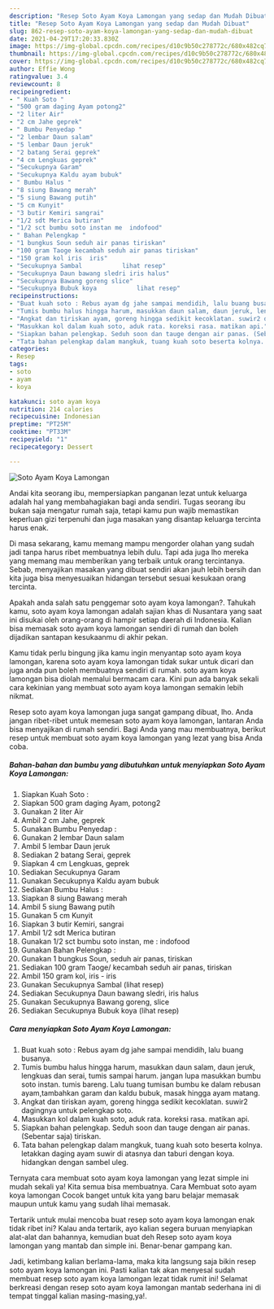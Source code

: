 ```yaml
---
description: "Resep Soto Ayam Koya Lamongan yang sedap dan Mudah Dibuat"
title: "Resep Soto Ayam Koya Lamongan yang sedap dan Mudah Dibuat"
slug: 862-resep-soto-ayam-koya-lamongan-yang-sedap-dan-mudah-dibuat
date: 2021-04-29T17:20:33.830Z
image: https://img-global.cpcdn.com/recipes/d10c9b50c278772c/680x482cq70/soto-ayam-koya-lamongan-foto-resep-utama.jpg
thumbnail: https://img-global.cpcdn.com/recipes/d10c9b50c278772c/680x482cq70/soto-ayam-koya-lamongan-foto-resep-utama.jpg
cover: https://img-global.cpcdn.com/recipes/d10c9b50c278772c/680x482cq70/soto-ayam-koya-lamongan-foto-resep-utama.jpg
author: Effie Wong
ratingvalue: 3.4
reviewcount: 8
recipeingredient:
- " Kuah Soto "
- "500 gram daging Ayam potong2"
- "2 liter Air"
- "2 cm Jahe geprek"
- " Bumbu Penyedap "
- "2 lembar Daun salam"
- "5 lembar Daun jeruk"
- "2 batang Serai geprek"
- "4 cm Lengkuas geprek"
- "Secukupnya Garam"
- "Secukupnya Kaldu ayam bubuk"
- " Bumbu Halus "
- "8 siung Bawang merah"
- "5 siung Bawang putih"
- "5 cm Kunyit"
- "3 butir Kemiri sangrai"
- "1/2 sdt Merica butiran"
- "1/2 sct bumbu soto instan me  indofood"
- " Bahan Pelengkap "
- "1 bungkus Soun seduh air panas tiriskan"
- "100 gram Taoge kecambah seduh air panas tiriskan"
- "150 gram kol iris  iris"
- "Secukupnya Sambal           lihat resep"
- "Secukupnya Daun bawang sledri iris halus"
- "Secukupnya Bawang goreng slice"
- "Secukupnya Bubuk koya           lihat resep"
recipeinstructions:
- "Buat kuah soto : Rebus ayam dg jahe sampai mendidih, lalu buang busanya."
- "Tumis bumbu halus hingga harum, masukkan daun salam, daun jeruk, lengkuas dan serai, tumis sampai harum. jangan lupa masukkan bumbu soto instan. tumis bareng. Lalu tuang tumisan bumbu ke dalam rebusan ayam,tambahkan garam dan kaldu bubuk, masak hingga ayam matang."
- "Angkat dan tiriskan ayam, goreng hingga sedikit kecoklatan. suwir2 dagingnya untuk pelengkap soto."
- "Masukkan kol dalam kuah soto, aduk rata. koreksi rasa. matikan api."
- "Siapkan bahan pelengkap. Seduh soon dan tauge dengan air panas. (Sebentar saja) tiriskan."
- "Tata bahan pelengkap dalam mangkuk, tuang kuah soto beserta kolnya. letakkan daging ayam suwir di atasnya dan taburi dengan koya. hidangkan dengan sambel uleg."
categories:
- Resep
tags:
- soto
- ayam
- koya

katakunci: soto ayam koya 
nutrition: 214 calories
recipecuisine: Indonesian
preptime: "PT25M"
cooktime: "PT33M"
recipeyield: "1"
recipecategory: Dessert

---
```



![Soto Ayam Koya Lamongan](https://img-global.cpcdn.com/recipes/d10c9b50c278772c/680x482cq70/soto-ayam-koya-lamongan-foto-resep-utama.jpg)

Andai kita seorang ibu, mempersiapkan panganan lezat untuk keluarga adalah hal yang membahagiakan bagi anda sendiri. Tugas seorang ibu bukan saja mengatur rumah saja, tetapi kamu pun wajib memastikan keperluan gizi terpenuhi dan juga masakan yang disantap keluarga tercinta harus enak.

Di masa  sekarang, kamu memang mampu mengorder olahan yang sudah jadi tanpa harus ribet membuatnya lebih dulu. Tapi ada juga lho mereka yang memang mau memberikan yang terbaik untuk orang tercintanya. Sebab, menyajikan masakan yang dibuat sendiri akan jauh lebih bersih dan kita juga bisa menyesuaikan hidangan tersebut sesuai kesukaan orang tercinta. 



Apakah anda salah satu penggemar soto ayam koya lamongan?. Tahukah kamu, soto ayam koya lamongan adalah sajian khas di Nusantara yang saat ini disukai oleh orang-orang di hampir setiap daerah di Indonesia. Kalian bisa memasak soto ayam koya lamongan sendiri di rumah dan boleh dijadikan santapan kesukaanmu di akhir pekan.

Kamu tidak perlu bingung jika kamu ingin menyantap soto ayam koya lamongan, karena soto ayam koya lamongan tidak sukar untuk dicari dan juga anda pun boleh membuatnya sendiri di rumah. soto ayam koya lamongan bisa diolah memalui bermacam cara. Kini pun ada banyak sekali cara kekinian yang membuat soto ayam koya lamongan semakin lebih nikmat.

Resep soto ayam koya lamongan juga sangat gampang dibuat, lho. Anda jangan ribet-ribet untuk memesan soto ayam koya lamongan, lantaran Anda bisa menyajikan di rumah sendiri. Bagi Anda yang mau membuatnya, berikut resep untuk membuat soto ayam koya lamongan yang lezat yang bisa Anda coba.

<!--inarticleads1-->

##### Bahan-bahan dan bumbu yang dibutuhkan untuk menyiapkan Soto Ayam Koya Lamongan:

1. Siapkan  Kuah Soto :
1. Siapkan 500 gram daging Ayam, potong2
1. Gunakan 2 liter Air
1. Ambil 2 cm Jahe, geprek
1. Gunakan  Bumbu Penyedap :
1. Gunakan 2 lembar Daun salam
1. Ambil 5 lembar Daun jeruk
1. Sediakan 2 batang Serai, geprek
1. Siapkan 4 cm Lengkuas, geprek
1. Sediakan Secukupnya Garam
1. Gunakan Secukupnya Kaldu ayam bubuk
1. Sediakan  Bumbu Halus :
1. Siapkan 8 siung Bawang merah
1. Ambil 5 siung Bawang putih
1. Gunakan 5 cm Kunyit
1. Siapkan 3 butir Kemiri, sangrai
1. Ambil 1/2 sdt Merica butiran
1. Gunakan 1/2 sct bumbu soto instan, me : indofood
1. Gunakan  Bahan Pelengkap :
1. Gunakan 1 bungkus Soun, seduh air panas, tiriskan
1. Sediakan 100 gram Taoge/ kecambah seduh air panas, tiriskan
1. Ambil 150 gram kol, iris - iris
1. Gunakan Secukupnya Sambal           (lihat resep)
1. Sediakan Secukupnya Daun bawang sledri, iris halus
1. Gunakan Secukupnya Bawang goreng, slice
1. Sediakan Secukupnya Bubuk koya           (lihat resep)




<!--inarticleads2-->

##### Cara menyiapkan Soto Ayam Koya Lamongan:

1. Buat kuah soto : Rebus ayam dg jahe sampai mendidih, lalu buang busanya.
1. Tumis bumbu halus hingga harum, masukkan daun salam, daun jeruk, lengkuas dan serai, tumis sampai harum. jangan lupa masukkan bumbu soto instan. tumis bareng. Lalu tuang tumisan bumbu ke dalam rebusan ayam,tambahkan garam dan kaldu bubuk, masak hingga ayam matang.
1. Angkat dan tiriskan ayam, goreng hingga sedikit kecoklatan. suwir2 dagingnya untuk pelengkap soto.
1. Masukkan kol dalam kuah soto, aduk rata. koreksi rasa. matikan api.
1. Siapkan bahan pelengkap. Seduh soon dan tauge dengan air panas. (Sebentar saja) tiriskan.
1. Tata bahan pelengkap dalam mangkuk, tuang kuah soto beserta kolnya. letakkan daging ayam suwir di atasnya dan taburi dengan koya. hidangkan dengan sambel uleg.




Ternyata cara membuat soto ayam koya lamongan yang lezat simple ini mudah sekali ya! Kita semua bisa membuatnya. Cara Membuat soto ayam koya lamongan Cocok banget untuk kita yang baru belajar memasak maupun untuk kamu yang sudah lihai memasak.

Tertarik untuk mulai mencoba buat resep soto ayam koya lamongan enak tidak ribet ini? Kalau anda tertarik, ayo kalian segera buruan menyiapkan alat-alat dan bahannya, kemudian buat deh Resep soto ayam koya lamongan yang mantab dan simple ini. Benar-benar gampang kan. 

Jadi, ketimbang kalian berlama-lama, maka kita langsung saja bikin resep soto ayam koya lamongan ini. Pasti kalian tak akan menyesal sudah membuat resep soto ayam koya lamongan lezat tidak rumit ini! Selamat berkreasi dengan resep soto ayam koya lamongan mantab sederhana ini di tempat tinggal kalian masing-masing,ya!.

